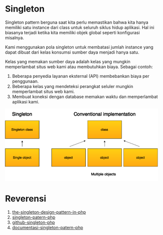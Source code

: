 # Singleton
Singleton pattern berguna saat kita perlu memastikan bahwa kita hanya memiliki satu instance dari class untuk seluruh siklus hidup aplikasi. Hal ini biasanya terjadi ketika kita memiliki objek global seperti konfigurasi misalnya.

Kami menggunakan pola singleton untuk membatasi jumlah instance yang dapat dibuat dari kelas konsumsi sumber daya menjadi hanya satu.

Kelas yang memakan sumber daya adalah kelas yang mungkin memperlambat situs web kami atau membutuhkan biaya. Sebagai contoh:
1. Beberapa penyedia layanan eksternal (API) membebankan biaya per penggunaan.
2. Beberapa kelas yang mendeteksi perangkat seluler mungkin memperlambat situs web kami.
3. Membuat koneksi dengan database memakan waktu dan memperlambat aplikasi kami.

![alt text](https://github.com/triabagus/Design-Patern-PHP/blob/master/1.Creational%20Patern/Singleton/the-singleton-pattern-explained.png)

# Reverensi
1. [the-singleton-design-pattern-in-php](https://phpenthusiast.com/blog/the-singleton-design-pattern-in-php)
2. [singleton-patern-php](https://www.youtube.com/watch?v=jS9lOKqKTc4)
3. [github-singleton-php](https://github.com/domnikl/DesignPatternsPHP/blob/master/Creational/Singleton/Singleton.php)
4. [documentasi-singleton-patern-php](https://designpatternsphp.readthedocs.io/en/latest/Creational/Singleton/README.html)